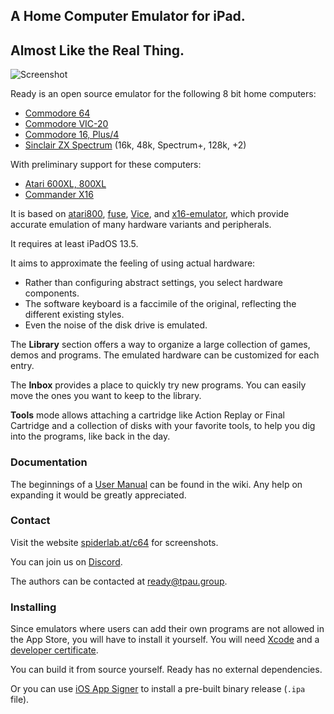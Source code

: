 ## A Home Computer Emulator for iPad.
## Almost Like the Real Thing.

![Screenshot](screenshot.png)

Ready is an open source emulator for the following 8 bit home computers:

- [Commodore 64](https://en.wikipedia.org/wiki/Commodore_64)
- [Commodore VIC-20](https://en.wikipedia.org/wiki/Commodore_VIC-20)
- [Commodore 16, Plus/4](https://en.wikipedia.org/wiki/Commodore_Plus/4)
- [Sinclair ZX Spectrum](https://en.wikipedia.org/wiki/ZX_Spectrum) (16k, 48k, Spectrum+, 128k, +2)

With preliminary support for these computers:

- [Atari 600XL, 800XL](https://en.wikipedia.org/wiki/Atari_8-bit_family)
- [Commander X16](https://www.commanderx16.com/)

It is based on [atari800](https://atari800.github.io), [fuse](http://fuse-emulator.sourceforge.net/), [Vice](http://vice-emu.sourceforge.net), and [x16-emulator](https://github.com/commanderx16/x16-emulator), which provide accurate emulation of many hardware variants and peripherals.

It requires at least iPadOS 13.5.

It aims to approximate the feeling of using actual hardware: 
- Rather than configuring abstract settings, you select hardware components.
- The software keyboard is a faccimile of the original, reflecting the different existing styles.
- Even the noise of the disk drive is emulated.

The **Library** section offers a way to organize a large collection of games, demos and programs. The emulated hardware can be customized for each entry.

The **Inbox** provides a place to quickly try new programs. You can easily move the ones you want to keep to the library.

**Tools** mode allows attaching a cartridge like Action Replay or Final Cartridge and a collection of disks with your favorite tools, to help you dig into the programs, like back in the day.

### Documentation

The beginnings of a [User Manual](https://github.com/Spider-Lab/C64/wiki/User%20Manual) can be found in the wiki. Any help on expanding it would be greatly appreciated.

### Contact

Visit the website [spiderlab.at/c64](http://spiderlab.at/c64/) for screenshots.

You can join us on [Discord](https://discord.gg/4GuSY5e).

The authors can be contacted at ready@tpau.group.

### Installing

Since emulators where users can add their own programs are not allowed in the App Store, you will have to install it yourself. You will need [Xcode](https://developer.apple.com/xcode/) and a [developer certificate](https://developer.apple.com/account/).

You can build it from source yourself. Ready has no external dependencies. 

Or you can use [iOS App Signer](https://dantheman827.github.io/ios-app-signer/) to install a pre-built binary release (`.ipa` file).

